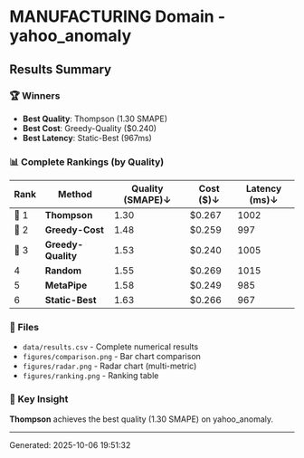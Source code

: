# MANUFACTURING Domain - yahoo_anomaly

## Results Summary

### 🏆 Winners

- **Best Quality**: Thompson (1.30 SMAPE)
- **Best Cost**: Greedy-Quality ($0.240)
- **Best Latency**: Static-Best (967ms)

### 📊 Complete Rankings (by Quality)

| Rank | Method | Quality (SMAPE)↓ | Cost ($)↓ | Latency (ms)↓ |
|------|--------|------------------|-----------|---------------|
| 🥇 1 | **Thompson** | 1.30 | $0.267 | 1002 |
| 🥈 2 | **Greedy-Cost** | 1.48 | $0.259 | 997 |
| 🥉 3 | **Greedy-Quality** | 1.53 | $0.240 | 1005 |
|    4 | **Random** | 1.55 | $0.269 | 1015 |
|    5 | **MetaPipe** | 1.58 | $0.249 | 985 |
|    6 | **Static-Best** | 1.63 | $0.266 | 967 |

### 📁 Files

- `data/results.csv` - Complete numerical results
- `figures/comparison.png` - Bar chart comparison
- `figures/radar.png` - Radar chart (multi-metric)
- `figures/ranking.png` - Ranking table

### 🎯 Key Insight

**Thompson** achieves the best quality (1.30 SMAPE) on yahoo_anomaly.

---

Generated: 2025-10-06 19:51:32
